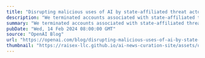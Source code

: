 ```yaml
---
title: "Disrupting malicious uses of AI by state-affiliated threat actors"
description: "We terminated accounts associated with state-affiliated threat actors. Our findings show our models offer only limited, incremental capabilities for malicious cybersecurity tasks."
summary: "We terminated accounts associated with state-affiliated threat actors. Our findings show our models offer only limited, incremental capabilities for malicious cybersecurity tasks."
pubDate: "Wed, 14 Feb 2024 08:00:00 GMT"
source: "OpenAI Blog"
url: "https://openai.com/blog/disrupting-malicious-uses-of-ai-by-state-affiliated-threat-actors"
thumbnail: "https://raisex-llc.github.io/ai-news-curation-site/assets/openai_logo.png"
---
```


